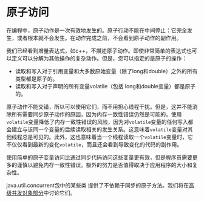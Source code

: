 # 原子访问

在编程中，原子动作是一次有效地发生的。原子行动不能在中间停止：它完全发生，或者根本就不会发生。在动作完成之前，不会看到原子动作的副作用。

我们已经看到增量表达式，如c++，不描述原子动作。即使非常简单的表达式也可以定义可以分解为其他操作的复杂动作。但是，您可以指定的是原子的操作：

* 读取和写入对于引用变量和大多数原始变量（除了long和double）之外的所有类型都是原子的。
* 读取和写入对于声明的所有变量volatile（包括 long和double变量）都是原子的。

原子动作不能交错，所以可以使用它们，而不用担心线程干扰。但是，这并不能消除所有需要同步原子动作的原因，因为内存一致性错误仍然是可能的。使用`volatile`变量降低了内存一致性错误的风险，因为对`volatile`变量的任何写入都会建立与该同一个变量的后续读取相关的发生关系。这意味着`volatile`变量对其他线程总是可见的。此外，这也意味着当一个线程读取一个`volatile`变量时，它不仅仅看到最新的变化`volatile`，而且还会看到导致变化的代码的副作用。

使用简单的原子变量访问比通过同步代码访问这些变量更有效，但是程序员需要更多的谨慎以避免内存一致性错误。额外的努力是否值得取决于应用程序的大小和复杂性。

java.util.concurrent包中的某些类 提供了不依赖于同步的原子方法。我们将在[高级并发对象部分](http://docs.oracle.com/javase/tutorial/essential/concurrency/highlevel.html)中讨论它们。